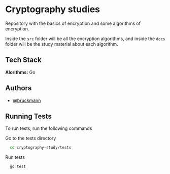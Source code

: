 
# Cryptography studies

Repository with the basics of encryption and some algorithms of encryption.

Inside the `src` folder will be all the encryption algorithms, and inside the `docs` folder will be the study material about each algorithm.


## Tech Stack

**Alorithms:** Go


## Authors

- [@bruckmann](https://www.github.com/bruckmann)


## Running Tests

To run tests, run the following commands


Go to the tests directory

```bash
  cd cryptography-study/tests
```

Run tests

```bash
  go test
```